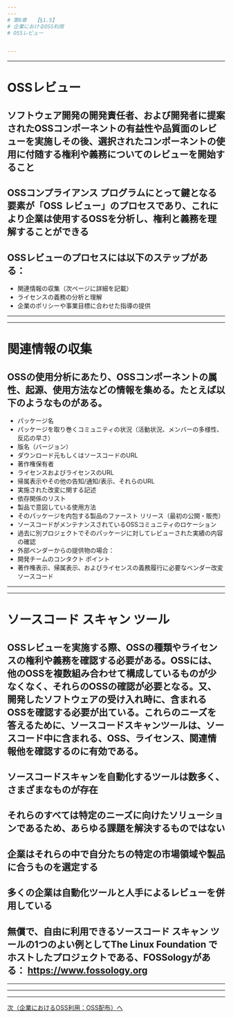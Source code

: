 ```yaml
---
---
# 第6章　　【§1.5】
# 企業におけるOSS利用
# OSSレビュー


---
```

---
# OSSレビュー                                    

## ソフトウェア開発の開発責任者、および開発者に提案されたOSSコンポーネントの有益性や品質面のレビューを実施しその後、選択されたコンポーネントの使用に付随する権利や義務についてのレビューを開始すること

## OSSコンプライアンス プログラムにとって鍵となる要素が「OSS レビュー」のプロセスであり、これにより企業は使用するOSSを分析し、権利と義務を理解することができる

## OSSレビューのプロセスには以下のステップがある：
  * 関連情報の収集（次ページに詳細を記載）
  * ライセンスの義務の分析と理解
  * 企業のポリシーや事業目標に合わせた指導の提供


---
---
# 関連情報の収集

## OSSの使用分析にあたり、OSSコンポーネントの属性、起源、使用方法などの情報を集める。たとえば以下のようなものがある。

  * パッケージ名
  * パッケージを取り巻くコミュニティの状況（活動状況、メンバーの多様性、反応の早さ）
  * 版名（バージョン）
  * ダウンロード元もしくはソースコードのURL
  * 著作権保有者
  * ライセンスおよびライセンスのURL
  * 帰属表示やその他の告知/通知/表示、それらのURL
  * 実施された改変に関する記述
  * 依存関係のリスト
  * 製品で意図している使用方法
  * そのパッケージを内包する製品のファースト リリース（最初の公開・販売）
  * ソースコードがメンテナンスされているOSSコミュニティのロケーション
  * 過去に別プロジェクトでそのパッケージに対してレビューされた実績の内容の確認
  * 外部ベンダーからの提供物の場合： 
  * 開発チームのコンタクト ポイント
  * 著作権表示、帰属表示、およびライセンスの義務履行に必要なベンダー改変ソースコード


---
---
# ソースコード スキャン ツール

## OSSレビューを実施する際、OSSの種類やライセンスの権利や義務を確認する必要がある。OSSには、他のOSSを複数組み合わせて構成しているものが少なくなく、それらのOSSの確認が必要となる。又、開発したソフトウェアの受け入れ時に、含まれるOSSを確認する必要が出ている。これらのニーズを答えるために、ソースコードスキャンツールは、ソースコード中に含まれる、OSS、ライセンス、関連情報他を確認するのに有効である。

## ソースコードスキャンを自動化するツールは数多く、さまざまなものが存在

## それらのすべては特定のニーズに向けたソリューションであるため、あらゆる課題を解決するものではない

## 企業はそれらの中で自分たちの特定の市場領域や製品に合うものを選定する

## 多くの企業は自動化ツールと人手によるレビューを併用している

## 無償で、自由に利用できるソースコード スキャン ツールの1つのよい例としてThe Linux Foundation でホストしたプロジェクトである、FOSSologyがある： https://www.fossology.org


---
---

---
[次（企業におけるOSS利用：OSS配布）へ](OSS_Distribution.md)